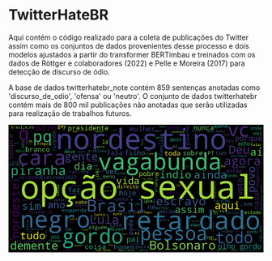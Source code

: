 # TwitterHateBR

Aqui contém o código realizado para a coleta de publicações do Twitter assim como os conjuntos de dados provenientes desse processo e dois modelos ajustados a partir do transformer BERTimbau e treinados com os dados de Röttger e colaboradores (2022) e Pelle e Moreira (2017) para detecção de discurso de ódio.

A base de dados twitterhatebr_note contém 859 sentenças anotadas como 'discurso_de_odio', 'ofensa' ou 'neutro'. O conjunto de dados twitterhatebr contém mais de 800 mil publicações não anotadas que serão utilizadas para realização de trabalhos futuros.

![hatecloud]

[//]:#
[hatecloud]: <https://github.com/cassiasilvaR/TwitterHateBR/blob/main/hatecloud3.png?raw=true>
